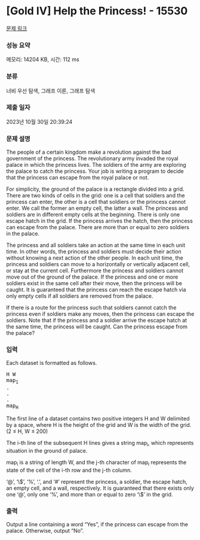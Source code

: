 # [Gold IV] Help the Princess! - 15530 

[문제 링크](https://www.acmicpc.net/problem/15530) 

### 성능 요약

메모리: 14204 KB, 시간: 112 ms

### 분류

너비 우선 탐색, 그래프 이론, 그래프 탐색

### 제출 일자

2023년 10월 30일 20:39:24

### 문제 설명

<p>The people of a certain kingdom make a revolution against the bad government of the princess. The revolutionary army invaded the royal palace in which the princess lives. The soldiers of the army are exploring the palace to catch the princess. Your job is writing a program to decide that the princess can escape from the royal palace or not.</p>

<p>For simplicity, the ground of the palace is a rectangle divided into a grid. There are two kinds of cells in the grid: one is a cell that soldiers and the princess can enter, the other is a cell that soldiers or the princess cannot enter. We call the former an empty cell, the latter a wall. The princess and soldiers are in different empty cells at the beginning. There is only one escape hatch in the grid. If the princess arrives the hatch, then the princess can escape from the palace. There are more than or equal to zero soldiers in the palace.</p>

<p>The princess and all soldiers take an action at the same time in each unit time. In other words, the princess and soldiers must decide their action without knowing a next action of the other people. In each unit time, the princess and soldiers can move to a horizontally or vertically adjacent cell, or stay at the current cell. Furthermore the princess and soldiers cannot move out of the ground of the palace. If the princess and one or more soldiers exist in the same cell after their move, then the princess will be caught. It is guaranteed that the princess can reach the escape hatch via only empty cells if all soldiers are removed from the palace.</p>

<p>If there is a route for the princess such that soldiers cannot catch the princess even if soldiers make any moves, then the princess can escape the soldiers. Note that if the princess and a soldier arrive the escape hatch at the same time, the princess will be caught. Can the princess escape from the palace?</p>

### 입력 

 <p>Each dataset is formatted as follows.</p>

<pre>H W
map<sub>1</sub>
.
.
.
map<sub>H</sub></pre>

<p>The first line of a dataset contains two positive integers H and W delimited by a space, where H is the height of the grid and W is the width of the grid. (2 ≤ H, W ≤ 200)</p>

<p>The i-th line of the subsequent H lines gives a string map<sub>i</sub>, which represents situation in the ground of palace.</p>

<p>map<sub>i</sub> is a string of length W, and the j-th character of map<sub>i</sub> represents the state of the cell of the i-th row and the j-th column.</p>

<p>‘@’, ‘\$’, ‘%’, ‘.’, and ‘#’ represent the princess, a soldier, the escape hatch, an empty cell, and a wall, respectively. It is guaranteed that there exists only one ‘@’, only one ‘%’, and more than or equal to zero ‘\$’ in the grid.</p>

### 출력 

 <p>Output a line containing a word “Yes”, if the princess can escape from the palace. Otherwise, output “No”.</p>

